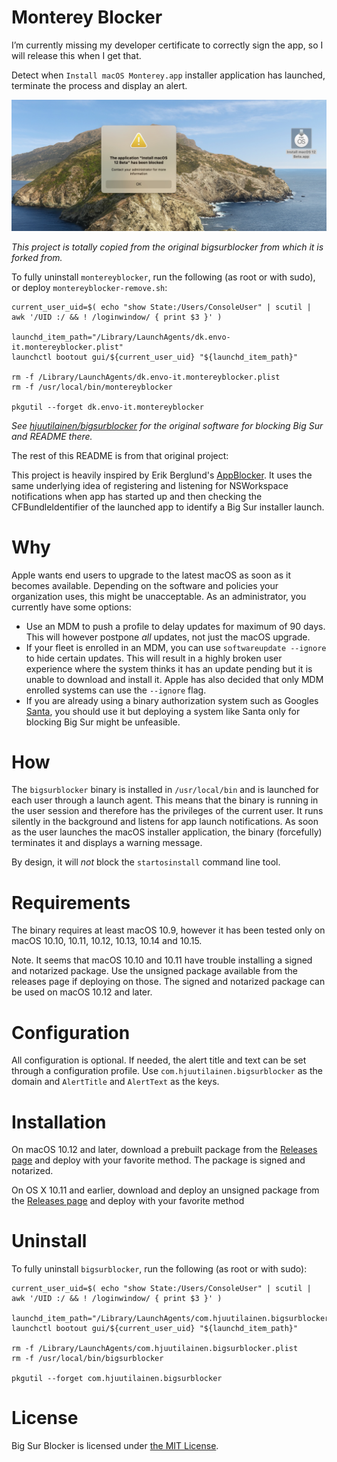 # Monterey Blocker

I’m currently missing my developer certificate to correctly sign the app, so I will release this when I get that.

Detect when `Install macOS Monterey.app` installer application has launched, terminate the process and display an alert.

![montereyblocker](https://raw.githubusercontent.com/Theile/montereyblocker/main/screenshot.jpg)

_This project is totally copied from the original bigsurblocker from which it is forked from._

To fully uninstall `montereyblocker`, run the following (as root or with sudo), or deploy `montereyblocker-remove.sh`:
```
current_user_uid=$( echo "show State:/Users/ConsoleUser" | scutil | awk '/UID :/ && ! /loginwindow/ { print $3 }' )

launchd_item_path="/Library/LaunchAgents/dk.envo-it.montereyblocker.plist"
launchctl bootout gui/${current_user_uid} "${launchd_item_path}"

rm -f /Library/LaunchAgents/dk.envo-it.montereyblocker.plist
rm -f /usr/local/bin/montereyblocker

pkgutil --forget dk.envo-it.montereyblocker
```

_See [hjuutilainen/bigsurblocker](https://github.com/hjuutilainen/bigsurblocker) for the original software for blocking Big Sur and README there._


The rest of this README is from that original project:

This project is heavily inspired by Erik Berglund's [AppBlocker](https://github.com/erikberglund/AppBlocker). It uses the same underlying idea of registering and listening for NSWorkspace notifications when app has started up and then checking the CFBundleIdentifier of the launched app to identify a Big Sur installer launch.

# Why

Apple wants end users to upgrade to the latest macOS as soon as it becomes available. Depending on the software and policies your organization uses, this might be unacceptable. As an administrator, you currently have some options:
- Use an MDM to push a profile to delay updates for maximum of 90 days. This will however postpone _all_ updates, not just the macOS upgrade.
- If your fleet is enrolled in an MDM, you can use `softwareupdate --ignore` to hide certain updates. This will result in a highly broken user experience where the system thinks it has an update pending but it is unable to download and install it. Apple has also decided that only MDM enrolled systems can use the `--ignore` flag.
- If you are already using a binary authorization system such as Googles [Santa](https://github.com/google/santa), you should use it but deploying a system like Santa only for blocking Big Sur might be unfeasible.

# How

The `bigsurblocker` binary is installed in `/usr/local/bin` and is launched for each user through a launch agent. This means that the binary is running in the user session and therefore has the privileges of the current user. It runs silently in the background and listens for app launch notifications. As soon as the user launches the macOS installer application, the binary (forcefully) terminates it and displays a warning message.

By design, it will _not_ block the `startosinstall` command line tool.

# Requirements

The binary requires at least macOS 10.9, however it has been tested only on macOS 10.10, 10.11, 10.12, 10.13, 10.14 and 10.15.

Note. It seems that macOS 10.10 and 10.11 have trouble installing a signed and notarized package. Use the unsigned package available from the releases page if deploying on those. The signed and notarized package can be used on macOS 10.12 and later.

# Configuration

All configuration is optional. If needed, the alert title and text can be set through a configuration profile. Use `com.hjuutilainen.bigsurblocker` as the domain and `AlertTitle` and `AlertText` as the keys.

# Installation

On macOS 10.12 and later, download a prebuilt package from the [Releases page](https://github.com/hjuutilainen/bigsurblocker/releases) and deploy with your favorite method. The package is signed and notarized.

On OS X 10.11 and earlier, download and deploy an unsigned package from the [Releases page](https://github.com/hjuutilainen/bigsurblocker/releases) and deploy with your favorite method

# Uninstall

To fully uninstall `bigsurblocker`, run the following (as root or with sudo):

```
current_user_uid=$( echo "show State:/Users/ConsoleUser" | scutil | awk '/UID :/ && ! /loginwindow/ { print $3 }' )

launchd_item_path="/Library/LaunchAgents/com.hjuutilainen.bigsurblocker.plist"
launchctl bootout gui/${current_user_uid} "${launchd_item_path}"

rm -f /Library/LaunchAgents/com.hjuutilainen.bigsurblocker.plist
rm -f /usr/local/bin/bigsurblocker

pkgutil --forget com.hjuutilainen.bigsurblocker
```

# License

Big Sur Blocker is licensed under [the MIT License](https://github.com/hjuutilainen/bigsurblocker/blob/main/LICENSE).
